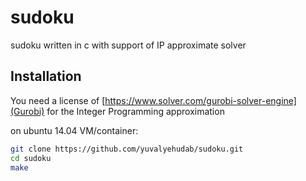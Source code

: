 # sudoku
sudoku written in c with support of IP approximate solver

## Installation

You need a license of [https://www.solver.com/gurobi-solver-engine](Gurobi) for the 
Integer Programming approximation

on ubuntu 14.04 VM/container:

```sh
git clone https://github.com/yuvalyehudab/sudoku.git
cd sudoku
make
```
